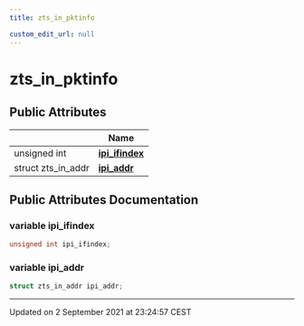```yaml
---
title: zts_in_pktinfo

custom_edit_url: null
---
```


# zts_in_pktinfo



## Public Attributes

|                | Name           |
| -------------- | -------------- |
| unsigned int | **[ipi_ifindex](/autogen/libzt/classes/structzts__in__pktinfo.md#variable-ipi_ifindex)**  |
| struct zts_in_addr | **[ipi_addr](/autogen/libzt/classes/structzts__in__pktinfo.md#variable-ipi_addr)**  |

## Public Attributes Documentation

### variable ipi_ifindex

```cpp
unsigned int ipi_ifindex;
```


### variable ipi_addr

```cpp
struct zts_in_addr ipi_addr;
```


-------------------------------

Updated on  2 September 2021 at 23:24:57 CEST